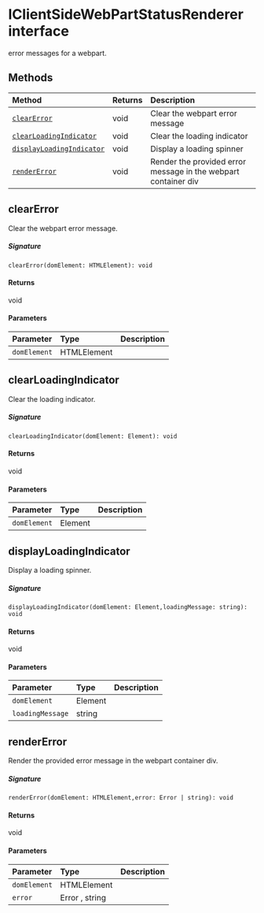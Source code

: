 # IClientSideWebPartStatusRenderer interface





error messages for a webpart.







## Methods

| Method	   |  Returns	| Description|
|:-------------|:-------|:-----------|
|[`clearError`](#clearerror)      | void | Clear the webpart error message |
|[`clearLoadingIndicator`](#clearloadingindicator)      | void | Clear the loading indicator |
|[`displayLoadingIndicator`](#displayloadingindicator)      | void | Display a loading spinner |
|[`renderError`](#rendererror)      | void | Render the provided error message in the webpart container div |



## clearError

Clear the webpart error message.

##### Signature
`clearError(domElement: HTMLElement): void`

#### Returns
void

#### Parameters


| Parameter	   | Type    | Description |
|:-------------|:---------------|:------------|
| `domElement`    | HTMLElement |  |


## clearLoadingIndicator

Clear the loading indicator.

##### Signature
`clearLoadingIndicator(domElement: Element): void`

#### Returns
void

#### Parameters


| Parameter	   | Type    | Description |
|:-------------|:---------------|:------------|
| `domElement`    | Element |  |


## displayLoadingIndicator

Display a loading spinner.

##### Signature
`displayLoadingIndicator(domElement: Element,loadingMessage: string): void`

#### Returns
void

#### Parameters


| Parameter	   | Type    | Description |
|:-------------|:---------------|:------------|
| `domElement`    | Element |  |
| `loadingMessage`    | string |  |


## renderError

Render the provided error message in the webpart container div.

##### Signature
`renderError(domElement: HTMLElement,error: Error | string): void`

#### Returns
void

#### Parameters


| Parameter	   | Type    | Description |
|:-------------|:---------------|:------------|
| `domElement`    | HTMLElement |  |
| `error`    | Error , string |  |

